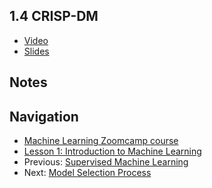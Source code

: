 ## 1.4 CRISP-DM

* [Video](https://www.youtube.com/watch?v=dCa3JvmJbr0)
* [Slides](https://www.slideshare.net/AlexeyGrigorev/ml-zoomcamp-14-crispdm)

## Notes



## Navigation

* [Machine Learning Zoomcamp course](../)
* [Lesson 1: Introduction to Machine Learning](./)
* Previous: [Supervised Machine Learning](03-supervised-ml.md)
* Next: [Model Selection Process](05-model-selection.md)